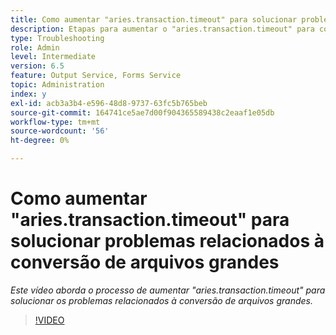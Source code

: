 ```yaml
---
title: Como aumentar "aries.transaction.timeout" para solucionar problemas relacionados à conversão de arquivos grandes
description: Etapas para aumentar o "aries.transaction.timeout" para conversão de arquivos grandes
type: Troubleshooting
role: Admin
level: Intermediate
version: 6.5
feature: Output Service, Forms Service
topic: Administration
index: y
exl-id: acb3a3b4-e596-48d8-9737-63fc5b765beb
source-git-commit: 164741ce5ae7d00f904365589438c2eaaf1e05db
workflow-type: tm+mt
source-wordcount: '56'
ht-degree: 0%

---
```


# Como aumentar &quot;aries.transaction.timeout&quot; para solucionar problemas relacionados à conversão de arquivos grandes

*Este vídeo aborda o processo de aumentar &quot;aries.transaction.timeout&quot; para solucionar os problemas relacionados à conversão de arquivos grandes.*

>[!VIDEO](https://video.tv.adobe.com/v/335502?quality=9&learn=on)
